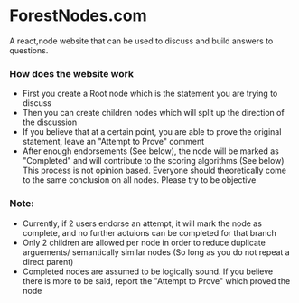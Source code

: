 # ForestNodes.com
A react,node website that can be used to discuss and build answers to questions.

### How does the website work
- First you create a Root node which is the statement you are trying to discuss
- Then you can create children nodes which will split up the direction of the discussion
- If you believe that at a certain point, you are able to prove the original statement, leave an "Attempt to Prove" comment
- After enough endorsements (See below), the node will be marked as "Completed" and will contribute to the scoring algorithms (See below)
This process is not opinion based. Everyone should theoretically come to the same conclusion on all nodes.
Please try to be objective

### Note:
- Currently, if 2 users endorse an attempt, it will mark the node as complete, and no further actuions can be completed for that branch
- Only 2 children are allowed per node in order to reduce duplicate arguements/ semantically similar nodes (So long as you do not repeat a direct parent)
- Completed nodes are assumed to be logically sound. If you believe there is more to be said, report the "Attempt to Prove" which proved the node
